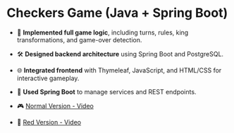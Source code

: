 # Checkers Game (Java + Spring Boot)

- 🎯 **Implemented full game logic**, including turns, rules, king transformations, and game-over detection.  
- 🛠 **Designed backend architecture** using Spring Boot and PostgreSQL.  
- 🌐 **Integrated frontend** with Thymeleaf, JavaScript, and HTML/CSS for interactive gameplay.  
- 🚀 **Used Spring Boot** to manage services and REST endpoints.

- 🎮 [Normal Version - Video](https://youtu.be/uAGTA8il_Pk) 
- 🔴 [Red Version - Video](https://youtu.be/WkxgD3PwRNs)
